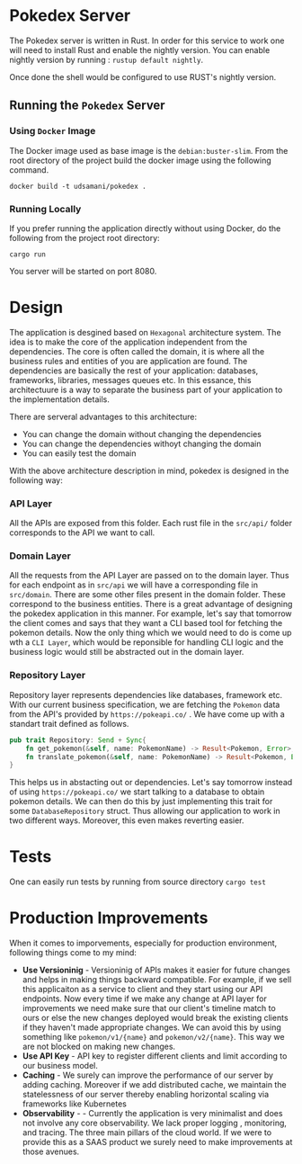 # Pokedex Server

The Pokedex server is written in Rust. In order for this service to work one will need to install Rust and enable the nightly version. You can enable nightly version by running : `rustup default nightly`. 

Once done the shell would be configured to use RUST's nightly version.

## Running the `Pokedex` Server

### Using `Docker` Image
The Docker image used as base image is the `debian:buster-slim`.  From the root directory of the project build the docker image using the following command.

`docker build -t udsamani/pokedex .`

### Running Locally
If you prefer running the application directly without using Docker, do the following from the project root directory:

`cargo run`

You server will be started on port 8080.


# Design

The application is desgined based on `Hexagonal` architecture system. The idea is to make the core of the application independent from the dependencies. The core is often called the domain, it is where all the business rules and entities of you are application are found. The dependencies are basically the rest of your application: databases, frameworks, libraries, messages queues etc. In this essance, this architectuure is a way to separate the business part of your application to the implementation details.

There are serveral advantages to this architecture: 
- You can change the domain without changing the dependencies
- You can change the dependencies withoyt changing the domain
- You can easily test the domain


With the above architecture description in mind, pokedex is designed in the following way:

### API Layer 
All the APIs are exposed from this folder. Each rust file in the `src/api/` folder corresponds to the API we want to call. 

### Domain Layer
All the requests from the API Layer are passed on to the domain layer. Thus for each endpoint as in `src/api` we will have a corresponding file in `src/domain`. There are some other files present in the domain folder. These correspond to the business entities. There is a great advantage of designing the pokedex application in this manner. For example, let's say that tomorrow the client comes and says that they want a CLI based tool for fetching the pokemon details. Now the only thing which we would need to do is come up wth a `CLI Layer`, which would be reponsible for handling CLI logic and the business logic would still be abstracted out in the domain layer.

### Repository Layer
Repository layer represents dependencies like databases, framework etc. With our current business specification, we are fetching the `Pokemon` data from the API's provided by `https://pokeapi.co/` . We have come up with a standart trait defined as follows.

```rust
pub trait Repository: Send + Sync{
    fn get_pokemon(&self, name: PokemonName) -> Result<Pokemon, Error>;
    fn translate_pokemon(&self, name: PokemonName) -> Result<Pokemon, Error>;
}
```
This helps us in abstacting out or dependencies. Let's say tomorrow instead of using `https://pokeapi.co/` we start talking to a database to obtain pokemon details. We can then do this by just implementing this trait for some `DatabaseRepository` struct. Thus allowing our application to work in two different ways. Moreover, this even makes reverting easier. 

# Tests

One can easily run tests by running from source directory `cargo test`

# Production Improvements
When it comes to imporvements, especially for production environment, following things come to my mind:
- **Use Versioninig** - Versioninig of APIs makes it easier for future changes and helps in making things backward compatible. For example, if we sell this applicaiton as a service to client and they start using our API endpoints. Now every time if we make any change at API layer for improvements we need make sure that our client's timeline match to ours or else the new changes deployed would break the existing clients if they haven't made appropriate changes. We can avoid this by using something like `pokemon/v1/{name}` and `pokemon/v2/{name}`. This way we are not blocked on making new changes.
- **Use API Key** - API key to register different clients and limit according to our business model.
- **Caching** - We surely can improve the performance of our server by adding caching. Moreover if we add distributed cache, we maintain the statelessness of our server thereby enabling horizontal scaling via frameworks like Kubernetes
- **Observability** - - Currently the application is very minimalist and does not involve any core observability. We lack proper logging , monitoring, and tracing. The three main pillars of the cloud world. If we were to provide this as a SAAS product we surely need to make improvements at those avenues.

